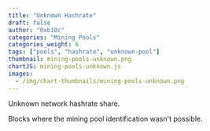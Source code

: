 ```yaml
---
title: "Unknown Hashrate"
draft: false
author: "0xb10c"
categories: "Mining Pools"
categories_weight: 6
tags: ["pools", "hashrate", "unknown-pool"]
thumbnail: mining-pools-unknown.png
chartJS: mining-pools-unknown.js
images:
  - /img/chart-thumbnails/mining-pools-unknown.png
---
```


Unknown network hashrate share.

<!--more-->

Blocks where the mining pool identification wasn't possible.
